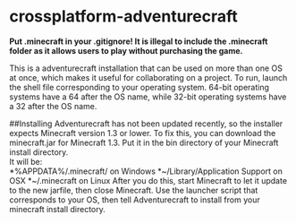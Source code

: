 crossplatform-adventurecraft
============================

__Put .minecraft in your .gitignore! It is illegal to include the .minecraft folder as it allows users to play without
purchasing the game.__

This is a adventurecraft installation that can be used on more than one OS at once, which makes it useful for collaborating on a project.
To run, launch the shell file corresponding to your operating system. 64-bit operating systems have a 64 after the OS name, while 32-bit 
operating systems have a 32 after the OS name.  

##Installing
Adventurecraft has not been updated recently, so the installer expects Minecraft version 1.3 or lower. To fix this,
you can download the minecraft.jar for Minecraft 1.3. Put it in the bin directory of your Minecraft install directory.  
It will be:  
*%APPDATA%/.minecraft/ on Windows
*~/Library/Application Support on OSX
*~/.minecraft on Linux
After you do this, start Minecraft to let it update to the new jarfile, then close Minecraft. Use the launcher script
that corresponds to your OS, then tell Adventurecraft to install from your minecraft install directory.  

